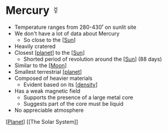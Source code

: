 # Mercury ☿

- Temperature ranges from 280-430˚ on sunlit site
- We don't have a lot of data about Mercury
  - So close to the [[Sun]]
- Heavily cratered
- Closest [[planet]] to the [[Sun]]
  - Shorted period of revolution around the [[Sun]] (88 days)
- Similar to the [[Moon]]
- Smallest terrestrial [[planet]]
- Composed of heavier materials
  - Evident based on its [[density]]
- Has a weak magnetic field
  - Supports the presence of a large metal core
  - Suggests part of the core must be liquid
- No appreciable atmosphere

[[Planet]] [[The Solar System]]

[//begin]: # "Autogenerated link references for markdown compatibility"
[sun]: sun "Sun"
[planet]: planet "Planet"
[moon]: moon "Moon"
[density]: density "Density"
[the-solar-system]: the-solar-system "The Solar System"
[//end]: # "Autogenerated link references"